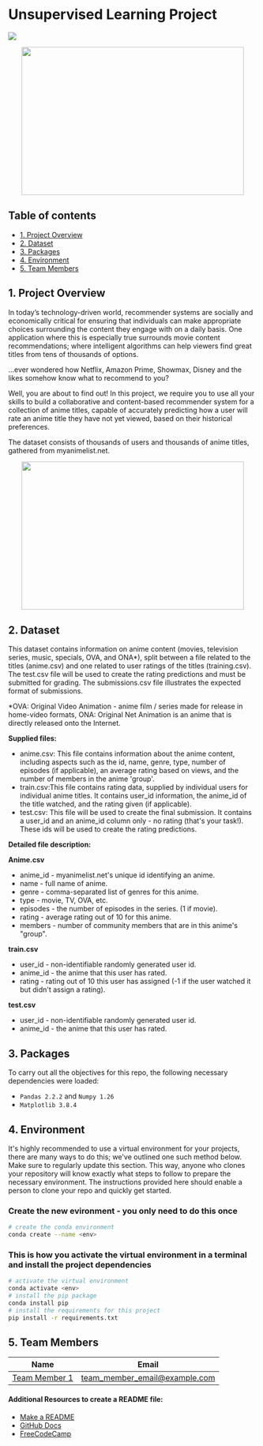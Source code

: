 # Unsupervised Learning Project

![](https://img.shields.io/badge/Python-3776AB.svg?style=for-the-badge&logo=Python&logoColor=white)

<div id="main image" align="center">
  <img src="https://github.com/claudaewilson/Unsupervised_Learning_Project/blob/main/anime_1.png" width="450" height="300" alt=""/>
</div>

## Table of contents
* [1. Project Overview](#project-description)
* [2. Dataset](#dataset)
* [3. Packages](#packages)
* [4. Environment](#environment)
* [5. Team Members](#team-members)

## 1. Project Overview <a class="anchor" id="project-description"></a>
In today’s technology-driven world, recommender systems are socially and economically critical for ensuring that individuals can make appropriate choices surrounding the content they engage with on a daily basis. One application where this is especially true surrounds movie content recommendations; where intelligent algorithms can help viewers find great titles from tens of thousands of options.

…ever wondered how Netflix, Amazon Prime, Showmax, Disney and the likes somehow know what to recommend to you?

Well, you are about to find out! In this project, we require you to use all your skills to build a collaborative and content-based recommender system for a collection of anime titles, capable of accurately predicting how a user will rate an anime title they have not yet viewed, based on their historical preferences.

The dataset consists of thousands of users and thousands of anime titles, gathered from myanimelist.net.

<div id="main image" align="center">
  <img src="https://github.com/claudaewilson/Unsupervised_Learning_Project/blob/main/anime_2.png" width="450" height="300" alt=""/>
</div>

## 2. Dataset <a class="anchor" id="dataset"></a>
This dataset contains information on anime content (movies, television series, music, specials, OVA, and ONA*), split between a file related to the titles (anime.csv) and one related to user ratings of the titles (training.csv). The test.csv file will be used to create the rating predictions and must be submitted for grading. The submissions.csv file illustrates the expected format of submissions.

*OVA: Original Video Animation - anime film / series made for release in home-video formats, ONA: Original Net Animation is an anime that is directly released onto the Internet.

**Supplied files:**
* anime.csv: This file contains information about the anime content, including aspects such as the id, name, genre, type, number of episodes (if applicable), an average rating based on views, and the number of members in the anime 'group'.
* train.csv:This file contains rating data, supplied by individual users for individual anime titles. It contains user_id information, the anime_id of the title watched, and the rating given (if applicable).
* test.csv: This file will be used to create the final submission. It contains a user_id and an anime_id column only - no rating (that's your task!). These ids will be used to create the rating predictions.

**Detailed file description:**

**Anime.csv**
* anime_id - myanimelist.net's unique id identifying an anime.
* name - full name of anime.
* genre - comma-separated list of genres for this anime.
* type - movie, TV, OVA, etc.
* episodes - the number of episodes in the series. (1 if movie).
* rating - average rating out of 10 for this anime.
* members - number of community members that are in this anime's "group".

**train.csv**
* user_id - non-identifiable randomly generated user id.
* anime_id - the anime that this user has rated.
* rating - rating out of 10 this user has assigned (-1 if the user watched it but didn't assign a rating).

**test.csv**
* user_id - non-identifiable randomly generated user id.
* anime_id - the anime that this user has rated.

## 3. Packages <a class="anchor" id="packages"></a>

To carry out all the objectives for this repo, the following necessary dependencies were loaded:
+ `Pandas 2.2.2` and `Numpy 1.26`
+ `Matplotlib 3.8.4`
 

## 4. Environment <a class="anchor" id="environment"></a>

It's highly recommended to use a virtual environment for your projects, there are many ways to do this; we've outlined one such method below. Make sure to regularly update this section. This way, anyone who clones your repository will know exactly what steps to follow to prepare the necessary environment. The instructions provided here should enable a person to clone your repo and quickly get started.

### Create the new evironment - you only need to do this once

```bash
# create the conda environment
conda create --name <env>
```

### This is how you activate the virtual environment in a terminal and install the project dependencies

```bash
# activate the virtual environment
conda activate <env>
# install the pip package
conda install pip
# install the requirements for this project
pip install -r requirements.txt
```

## 5. Team Members<a class="anchor" id="team-members"></a>

| Name                                                                                        |  Email              
|---------------------------------------------------------------------------------------------|--------------------             
| [Team Member 1](https://github.com/<username>)                                              | team_member_email@example.com



#### Additional Resources to create a README file:
- [Make a README](https://www.makeareadme.com/)
- [GitHub Docs](https://docs.github.com/en/repositories/managing-your-repositorys-settings-and-features/customizing-your-repository/about-readmes)
- [FreeCodeCamp](https://www.freecodecamp.org/news/how-to-write-a-good-readme-file/)

